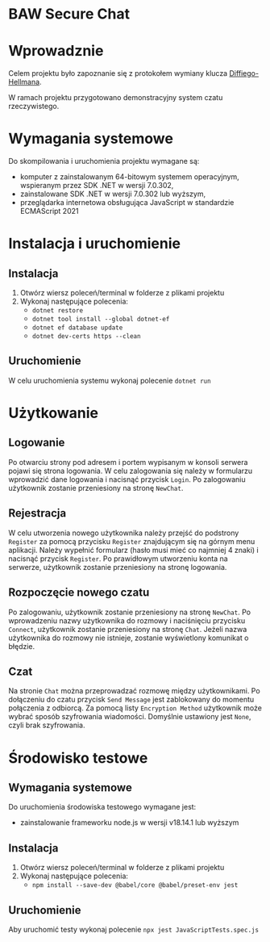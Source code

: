 # BAW Secure Chat

# Wprowadznie

Celem projektu było zapoznanie się z protokołem wymiany klucza [Diffiego-Hellmana](https://pl.wikipedia.org/wiki/Protok%C3%B3%C5%82_Diffiego-Hellmana).

W ramach projektu przygotowano demonstracyjny system czatu rzeczywistego.

# Wymagania systemowe

Do skompilowania i uruchomienia projektu wymagane są:
- komputer z zainstalowanym 64-bitowym systemem operacyjnym, wspieranym przez SDK .NET w wersji 7.0.302,
- zainstalowane SDK .NET w wersji 7.0.302 lub wyższym,
- przeglądarka internetowa obsługująca JavaScript w standardzie ECMAScript 2021

# Instalacja i uruchomienie

## Instalacja

1. Otwórz wiersz poleceń/terminal w folderze z plikami projektu
2. Wykonaj następujące polecenia:
    - `dotnet restore`
    - `dotnet tool install --global dotnet-ef`
    - `dotnet ef database update`
    - `dotnet dev-certs https --clean`

## Uruchomienie

W celu uruchomienia systemu wykonaj polecenie `dotnet run`

# Użytkowanie

## Logowanie

Po otwarciu strony pod adresem i portem wypisanym w konsoli serwera pojawi się strona logowania. W celu zalogowania się należy w formularzu wprowadzić dane logowania i nacisnąć przycisk `Login`. Po zalogowaniu użytkownik zostanie przeniesiony na stronę `NewChat`.

## Rejestracja

W celu utworzenia nowego użytkownika należy przejść do podstrony `Register` za pomocą przycisku `Register` znajdującym się na górnym menu aplikacji. Należy wypełnić formularz (hasło musi mieć co najmniej 4 znaki) i nacisnąć przycisk `Register`. Po prawidłowym utworzeniu konta na serwerze, użytkownik zostanie przeniesiony na stronę logowania.

## Rozpoczęcie nowego czatu

Po zalogowaniu, użytkownik zostanie przeniesiony na stronę `NewChat`. Po wprowadzeniu nazwy użytkownika do rozmowy i naciśnięciu przycisku `Connect`, użytkownik zostanie przeniesiony na stronę `Chat`. Jeżeli nazwa użytkownika do rozmowy nie istnieje, zostanie wyświetlony komunikat o błędzie.

## Czat

Na stronie `Chat` można przeprowadzać rozmowę między użytkownikami. Po dołączeniu do czatu przycisk `Send Message` jest zablokowany do momentu połączenia z odbiorcą. Za pomocą listy `Encryption Method` użytkownik może wybrać sposób szyfrowania wiadomości. Domyślnie ustawiony jest `None`, czyli brak szyfrowania.

# Środowisko testowe

## Wymagania systemowe
Do uruchomienia środowiska testowego wymagane jest:
- zainstalowanie frameworku node.js w wersji v18.14.1 lub wyższym

## Instalacja
1. Otwórz wiersz poleceń/terminal w folderze z plikami projektu
2. Wykonaj następujące polecenia:
    - `npm install --save-dev @babel/core @babel/preset-env jest`

## Uruchomienie
Aby uruchomić testy wykonaj polecenie `npx jest JavaScriptTests.spec.js`

